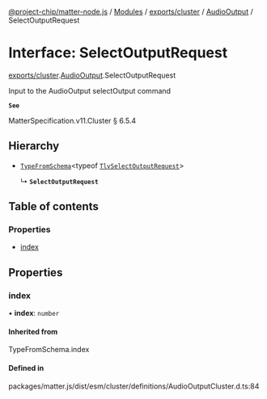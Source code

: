 [@project-chip/matter-node.js](../README.md) / [Modules](../modules.md) / [exports/cluster](../modules/exports_cluster.md) / [AudioOutput](../modules/exports_cluster.AudioOutput.md) / SelectOutputRequest

# Interface: SelectOutputRequest

[exports/cluster](../modules/exports_cluster.md).[AudioOutput](../modules/exports_cluster.AudioOutput.md).SelectOutputRequest

Input to the AudioOutput selectOutput command

**`See`**

MatterSpecification.v11.Cluster § 6.5.4

## Hierarchy

- [`TypeFromSchema`](../modules/exports_tlv.md#typefromschema)\<typeof [`TlvSelectOutputRequest`](../modules/exports_cluster.AudioOutput.md#tlvselectoutputrequest)\>

  ↳ **`SelectOutputRequest`**

## Table of contents

### Properties

- [index](exports_cluster.AudioOutput.SelectOutputRequest.md#index)

## Properties

### index

• **index**: `number`

#### Inherited from

TypeFromSchema.index

#### Defined in

packages/matter.js/dist/esm/cluster/definitions/AudioOutputCluster.d.ts:84
